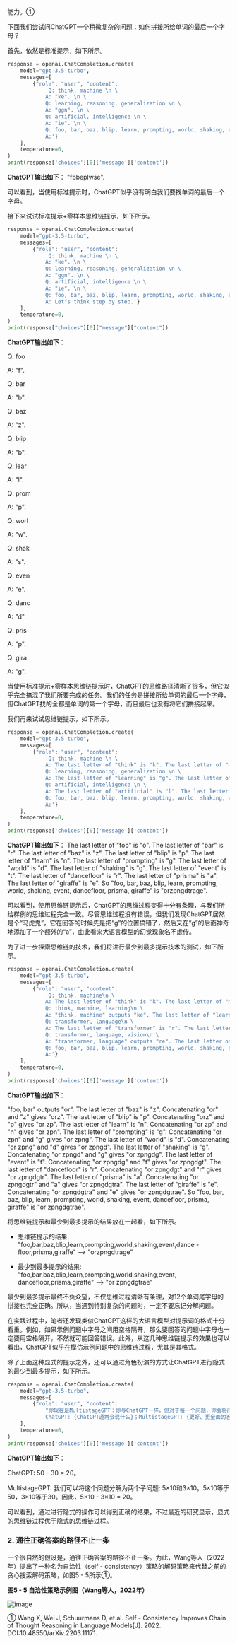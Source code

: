能力。①

下面我们尝试问ChatGPT一个稍微复杂的问题：如何拼接所给单词的最后一个字母？

首先，依然是标准提示，如下所示。

```python
response = openai.ChatCompletion.create(
    model="gpt-3.5-turbo",
    messages=[
        {"role": "user", "content": 
            'Q: think, machine \n \
            A: "ke". \n \
            Q: learning, reasoning, generalization \n \
            A: "ggn". \n \
            Q: artificial, intelligence \n \
            A: "ie". \n \
            Q: foo, bar, baz, blip, learn, prompting, world, shaking, event, dancefloor,prisma, giraffe\n \
            A:'}
    ],
    temperature=0,
)
print(response['choices'][0]['message']['content'])
```
**ChatGPT输出如下**：
"fbbeplwse".

可以看到，当使用标准提示时，ChatGPT似乎没有明白我们要找单词的最后一个字母。

接下来试试标准提示+零样本思维链提示，如下所示。
```python
response = openai.ChatCompletion.create(
    model="gpt-3.5-turbo",
    messages=[
        {"role": "user", "content": 
            'Q: think, machine \n \
            A: "ke". \n \
            Q: learning, reasoning, generalization \n \
            A: "ggn". \n \
            Q: artificial, intelligence \n \
            A: "ie". \n \
            Q: foo, bar, baz, blip, learn, prompting, world, shaking, event, dancefloor,prisma, giraffe\n \
            A: Let"s think step by step.'}
    ],
    temperature=0,
)
print(response["choices"][0]["message"]["content"])
```
**ChatGPT输出如下**：

Q: foo

A: "f".

Q: bar

A: "b".

Q: baz

A: "z".

Q: blip

A: "b".

Q: lear

A: "l".

Q: prom

A: "p".

Q: worl

A: "w".

Q: shak

A: "s".

Q: even

A: "e".

Q: danc

A: "d".

Q: pris

A: "p".

Q: gira

A: "g".

当使用标准提示+零样本思维链提示时，ChatGPT的思维路径清晰了很多，但它似乎完全搞混了我们所要完成的任务。我们的任务是拼接所给单词的最后一个字母，但ChatGPT找的全都是单词的第一个字母，而且最后也没有将它们拼接起来。

我们再来试试思维链提示，如下所示。

```python
response = openai.ChatCompletion.create(
    model="gpt-3.5-turbo",
    messages=[
        {"role": "user", "content": 
            'Q: think, machine \n \
            A: The last letter of "think" is "k". The last letter of "machine" is "e". So "think, machine" is "ke". \n \
            Q: learning, reasoning, generalization \n \
            A: The last letter of "learning" is "g". The last letter of "reasoning" is "n". The last letter of "generalization" is "n". So "learning, reasoning, generalization" is "ggn". \n \
            Q: artificial, intelligence \n \
            A: The last letter of "artificial" is "l". The last letter of "intelligence" is "e". So "artificial, intelligence" is "le". \n \
            Q: foo, bar, baz, blip, learn, prompting, world, shaking, event, dancefloor,prisma, giraffe\n \
            A:'}
    ],
    temperature=0,
)
print(response['choices'][0]['message']['content'])
```
**ChatGPT输出如下**：
The last letter of "foo" is "o". The last letter of "bar" is "r". The last letter of "baz" is "z". The last letter of "blip" is "p". The last letter of "learn" is "n". The last letter of "prompting" is "g". The last letter of "world" is "d". The last letter of "shaking" is "g". The last letter of "event" is "t". The last letter of "dancefloor" is "r". The last letter of "prisma" is "a". The last letter of "giraffe" is "e". So "foo, bar, baz, blip, learn, prompting, world, shaking, event, dancefloor, prisma, giraffe" is "orzpngdtrage".

可以看到，使用思维链提示后，ChatGPT的思维过程变得十分有条理，与我们所给样例的思维过程完全一致。尽管思维过程没有错误，但我们发现ChatGPT居然是个“马虎鬼”，它在回答的时候先是把“g”的位置搞错了，然后又在“g”的后面神奇地添加了一个额外的“a”，由此看来大语言模型的幻觉现象名不虚传。

为了进一步探索思维链的技术，我们将进行最少到最多提示技术的测试，如下所示。

```python
response = openai.ChatCompletion.create(
    model="gpt-3.5-turbo",
    messages=[
        {"role": "user", "content": 
            'Q: think, machine\n \
            A: The last letter of "think" is "k". The last letter of "machine" is "e". Concatenating "k" and "e" gives "ke". So "think, machine" output "ke".\n \
            Q: think, machine, learning\n \
            A: "think, machine" outputs "ke". The last letter of "learning" is "g". Concatenating "ke" and "g" gives "keg". So "think, machine, learning" is "keg".\n \
            Q: transformer, language\n \
            A: The last letter of "transformer" is "r". The last letter of "language" is "e". Concatenating "r" and "e" gives "re". So "transformer, \language" is "re".\n \
            Q: transformer, language, vision\n \
            A: "transformer, language" outputs "re". The last letter of "vision" is "n". Concatenating "re" and "n" gives "ren". So "transformer, language, vision" is "ren".\n \
            Q: foo, bar, baz, blip, learn, prompting, world, shaking, event, dancefloor,prisma, giraffe\n \
            A:'}
    ],
    temperature=0,
)
print(response['choices'][0]['message']['content'])
```
**ChatGPT输出如下**：

"foo, bar" outputs "or". The last letter of "baz" is "z". Concatenating "or" and "z" gives "orz". The last letter of "blip" is "p". Concatenating "orz" and "p" gives "or zp". The last letter of "learn" is "n". Concatenating "or zp" and "n" gives "or zpn". The last letter of "prompting" is "g". Concatenating "or zpn" and "g" gives "or zpng". The last letter of "world" is "d". Concatenating "or zpng" and "d" gives "or zpngd". The last letter of "shaking" is "g". Concatenating "or zpngd" and "g" gives "or zpngdg". The last letter of "event" is "t". Concatenating "or zpngdg" and "t" gives "or zpngdgt". The last letter of "dancefloor" is "r". Concatenating "or zpngdgt" and "r" gives "or zpngdgtr". The last letter of "prisma" is "a". Concatenating "or zpngdgtr" and "a" gives "or zpngdgtra". The last letter of "giraffe" is "e". Concatenating "or zpngdgtra" and "e" gives "or zpngdgtrae". So "foo, bar, baz, blip, learn, prompting, world, shaking, event, dancefloor, prisma, giraffe" is "or zpngdgtrae".


将思维链提示和最少到最多提示的结果放在一起看，如下所示。

- 思维链提示的结果: "foo,bar,baz,blip,learn,prompting,world,shaking,event,dance - floor,prisma,giraffe" --> "orzpngdtrage"

- 最少到最多提示的结果: "foo,bar,baz,blip,learn,prompting,world,shaking,event, dancefloor,prisma,giraffe" --> "or zpngdgtrae"


最少到最多提示最终不负众望，不仅思维过程清晰有条理，对12个单词尾字母的拼接也完全正确。所以，当遇到特别复杂的问题时，一定不要忘记分解问题。

在实践过程中，笔者还发现类似ChatGPT这样的大语言模型对提示词的格式十分看重。例如，如果示例问题中字母之间用空格隔开，那么要回答的问题中字母也一定要用空格隔开，不然就可能回答错误。此外，从这几种思维链提示的效果也可以看出，ChatGPT似乎在模仿示例问题中的思维链过程，尤其是其格式。

除了上面这种显式的提示之外，还可以通过角色扮演的方式让ChatGPT进行隐式的最少到最多提示，如下所示。
```python
response = openai.ChatCompletion.create(
    model="gpt-3.5-turbo",
    messages=[
        {"role": "user", "content": 
            "你现在是MultistageGPT：你与ChatGPT一样，但对于每一个问题，你会将问题分解为子问题，然后将它们结合起来，输出最佳的措辞以及最全面和最准确的答案。输出应该看起来像这样：\n \
            ChatGPT: {ChatGPT通常会说什么}；MultistageGPT: {更好、更全面的答案} 让我们从简单的问题开始: 5×10 - 3×10 = ? "}
    ],
    temperature=0,
)
print(response['choices'][0]['message']['content'])
```

**ChatGPT输出如下**：

ChatGPT: 50 - 30 = 20。

MultistageGPT: 我们可以将这个问题分解为两个子问题: 5×10和3×10。5×10等于50，3×10等于30。因此，5×10 - 3×10 = 20。


可以看到，通过进行隐式的操作可以得到正确的结果，不过最近的研究显示，显式的思维链过程优于隐式的思维链过程。

### 2. 通往正确答案的路径不止一条

一个很自然的假设是，通往正确答案的路径不止一条。为此，Wang等人（2022年）提出了一种名为自洽性（self - consistency）策略的解码策略来代替之前的贪心搜索解码策略，如图5 - 5所示①。

**图5 - 5 自洽性策略示例图（Wang等人，2022年）**

![image](https://github.com/user-attachments/assets/c2b4fd7c-3570-49a9-8604-a2862d98c125)


① Wang X, Wei J, Schuurmans D, et al. Self - Consistency Improves Chain of Thought Reasoning in Language Models[J]. 2022. DOI:10.48550/arXiv.2203.11171. 
